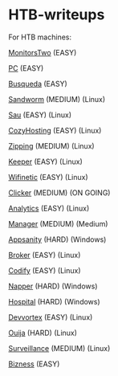 # HTB-writeups

For HTB machines:

[MonitorsTwo](./MonitorsTwo.md)  (EASY)

[PC](./PC.md)  (EASY)

[Busqueda](./Busqueda.md)  (EASY)

[Sandworm](./sandworm.md)  (MEDIUM) (Linux)

[Sau](./sau.md)  (EASY) (Linux)

[CozyHosting](./cozyhosting.md)  (EASY) (Linux)

[Zipping](./zipping.md)  (MEDIUM) (Linux)

[Keeper](./keeper/keeper.md)  (EASY) (Linux)

[Wifinetic](./wifinetic/wifinetic.md) (EASY) (Linux)

[Clicker](./clicker/clicker.md) (MEDIUM) (ON GOING)

[Analytics](./analytics/analytics.md) (EASY) (Linux)

[Manager](https://github.com/Disturbante/HTB-Manager-writeup/blob/main/manager/manager.md) (MEDIUM) (Medium)

[Appsanity](https://github.com/Disturbante/HTB-Appsanity-writeup/blob/main/appsanity.md)  (HARD) (Windows)

[Broker](./broker/broker.md)  (EASY) (Linux)

[Codify](https://github.com/Disturbante/HTB-Codify-writeup/blob/main/codify.md)  (EASY) (Linux)

[Napper](https://github.com/Disturbante/HTB-Napper-writeup/blob/main/napper.md)  (HARD) (Windows)

[Hospital](https://github.com/Disturbante/HTB-Hospital-writeup/blob/main/hospital.md) (HARD) (Windows)

[Devvortex](https://github.com/Disturbante/HTB-Devvortex-writeup/blob/main/devvortex.md) (EASY) (Linux)

[Ouija](https://github.com/Disturbante/HTB-Ouija-writeup/blob/main/ouija.md) (HARD) (Linux)

[Surveillance](https://github.com/Disturbante/HTB-Surveillance-writeup/blob/main/surveillance.md) (MEDIUM) (Linux)

[Bizness](https://github.com/Disturbante/HTB-Bizness-writeup/blob/main/README.md) (EASY)
